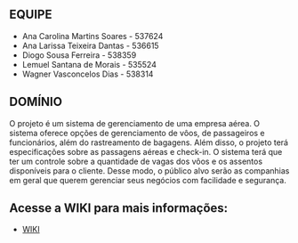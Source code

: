 
## EQUIPE

+ Ana Carolina Martins Soares - 537624
+ Ana Larissa Teixeira Dantas - 536615
+ Diogo Sousa Ferreira - 538359
+ Lemuel Santana de Morais - 535524
+ Wagner Vasconcelos Dias - 538314

## DOMÍNIO
O projeto é um sistema de gerenciamento de uma empresa aérea. O sistema oferece opções de gerenciamento de vôos, de passageiros e funcionários, além do rastreamento de bagagens. Além disso, o projeto terá especificações sobre as passagens aéreas e check-in. O sistema terá que ter um controle sobre a quantidade de vagas dos vôos e os assentos disponíveis para o cliente. Desse modo, o público alvo serão as companhias em geral que querem gerenciar seus negócios com facilidade e segurança.

## Acesse a WIKI para mais informações: 
* [WIKI](https://github.com/larissatx11/ProjetoIntegradorII/wiki)


